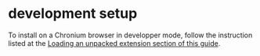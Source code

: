# development setup
To install on a Chronium browser in developper mode, follow the instruction listed at the [Loading an unpacked extension section of this guide](https://developer.chrome.com/docs/extensions/mv3/getstarted/development-basics/#load-unpacked).